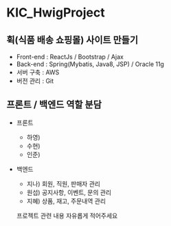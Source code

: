 ﻿# KIC_HwigProject

## 휙(식품 배송 쇼핑몰) 사이트 만들기
- Front-end : ReactJs / Bootstrap / Ajax
- Back-end : Spring(Mybatis, Java8, JSP) / Oracle 11g
- 서버 구축 : AWS
- 버전 관리 : Git

## 프론트 / 백엔드 역할 분담
- 프론트
  - 하영)
  - 수현)
  - 인준)
- 백엔드
  - 지나) 회원, 직원, 판매자 관리
  - 원섭) 공지사항, 이벤트, 문의 관리
  - 지혜) 상품, 재고, 주문내역 관리
  
  프로젝트 관련 내용 자유롭게 적어주세요
